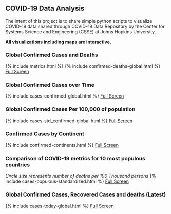 <script type="text/javascript">window.PlotlyConfig = {MathJaxConfig: 'local'};</script>
<script src="{{ base.url | prepend: site.url }}/covid-19/assets/js/plotly.min.js"></script>
## COVID-19 Data Analysis

The intent of this project is to share simple python scripts to visualize COVID-19 data shared through COVID-19 Data Repository by the Center for Systems Science and Engineering (CSSE) at Johns Hopkins University.

**All visualizations including maps are interactive.**

### Global Confirmed Cases and Deaths
  {% include metrics.html %}
  {% include confirmed-deaths-global.html %}
  [Full Screen](https://umairacheema.github.io/covid-19/interactive-plots/confirmed-deaths-global.html)
### Global Confirmed Cases over Time
  {% include cases-confirmed-global.html %}
  [Full Screen](https://umairacheema.github.io/covid-19/interactive-plots/cases-confirmed-global.html)
### Global Confirmed Cases Per 100,000 of population
  {% include cases-std_confirmed-global.html %}
  [Full Screen](https://umairacheema.github.io/covid-19/interactive-plots/cases-std_confirmed-global.html)
### Confirmed Cases by Continent
  {% include confirmed-continents.html %}
  [Full Screen](https://umairacheema.github.io/covid-19/interactive-plots/confirmed-continents.html)
### Comparison of COVID-19 metrics for 10 most populous countries
 _Circle size represents number of deaths per 100 Thousand persons_ 
  {% include cases-populous-standardized.html %}
  [Full Screen](https://umairacheema.github.io/covid-19/interactive-plots/cases-populous-standardized.html)
### Global Confirmed Cases, Recovered Cases and deaths (Latest)
  {% include cases-today-global.html %}
  [Full Screen](https://umairacheema.github.io/covid-19/interactive-plots/cases-today-global.html)
